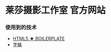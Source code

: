 # 莱莎摄影工作室 官方网站

### 使用到的技术

- [HTML5 ★ BOILERPLATE](https://html5boilerplate.com/)
- [字蛛](http://font-spider.org/)
